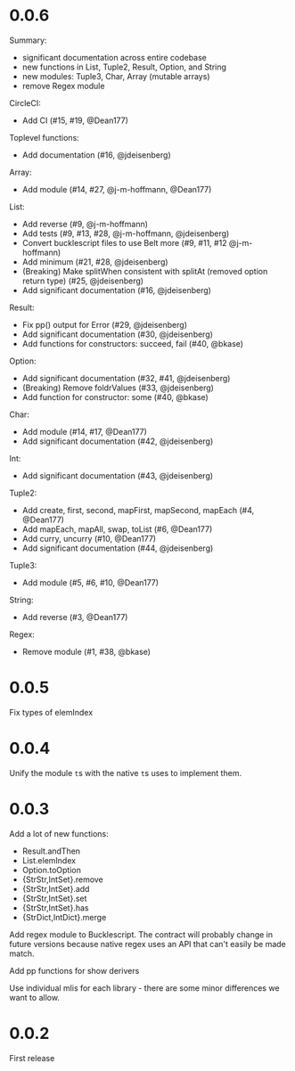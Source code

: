 # 0.0.6

Summary:
- significant documentation across entire codebase
- new functions in List, Tuple2, Result, Option, and String
- new modules: Tuple3, Char, Array (mutable arrays)
- remove Regex module

CircleCI:
- Add CI (#15, #19, @Dean177)

Toplevel functions:
- Add documentation (#16, @jdeisenberg)

Array:
- Add module (#14, #27, @j-m-hoffmann, @Dean177)

List:
- Add reverse (#9, @j-m-hoffmann)
- Add tests (#9, #13, #28, @j-m-hoffmann, @jdeisenberg)
- Convert bucklescript files to use Belt more (#9, #11, #12 @j-m-hoffmann)
- Add minimum (#21, #28, @jdeisenberg)
- (Breaking) Make splitWhen consistent with splitAt (removed option return type) (#25, @jdeisenberg)
- Add significant documentation (#16, @jdeisenberg)

Result:
- Fix pp() output for Error (#29, @jdeisenberg)
- Add significant documentation (#30, @jdeisenberg)
- Add functions for constructors: succeed, fail (#40, @bkase)

Option:
- Add significant documentation (#32, #41, @jdeisenberg)
- (Breaking) Remove foldrValues (#33, @jdeisenberg)
- Add function for constructor: some (#40, @bkase)

Char:
- Add module (#14, #17, @Dean177)
- Add significant documentation (#42, @jdeisenberg)

Int:
- Add significant documentation (#43, @jdeisenberg)

Tuple2:
- Add create, first, second, mapFirst, mapSecond, mapEach (#4, @Dean177)
- Add mapEach, mapAll, swap, toList (#6, @Dean177)
- Add curry, uncurry (#10, @Dean177)
- Add significant documentation (#44, @jdeisenberg)

Tuple3:
- Add module (#5, #6, #10, @Dean177)

String:
- Add reverse (#3, @Dean177)

Regex:
- Remove module (#1, #38, @bkase)

# 0.0.5

Fix types of elemIndex

# 0.0.4

Unify the module `t`s with the native `t`s uses to implement them.

# 0.0.3

Add a lot of new functions:
- Result.andThen
- List.elemIndex
- Option.toOption
- {StrStr,IntSet}.remove
- {StrStr,IntSet}.add
- {StrStr,IntSet}.set
- {StrStr,IntSet}.has
- {StrDict,IntDict}.merge

Add regex module to Bucklescript. The contract will probably change in future
versions because native regex uses an API that can't easily be made match.


Add pp functions for show derivers

Use individual mlis for each library - there are some minor differences we want to allow.

# 0.0.2

First release
